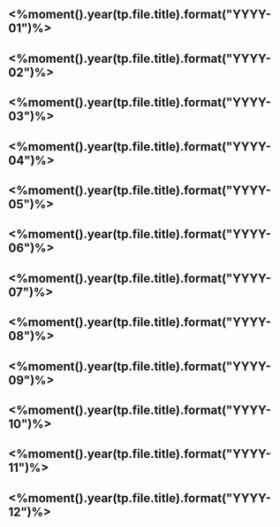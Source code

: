 ## <%moment().year(tp.file.title).format("YYYY-01")%>
## <%moment().year(tp.file.title).format("YYYY-02")%>
## <%moment().year(tp.file.title).format("YYYY-03")%>
## <%moment().year(tp.file.title).format("YYYY-04")%>
## <%moment().year(tp.file.title).format("YYYY-05")%>
## <%moment().year(tp.file.title).format("YYYY-06")%>
## <%moment().year(tp.file.title).format("YYYY-07")%>
## <%moment().year(tp.file.title).format("YYYY-08")%>
## <%moment().year(tp.file.title).format("YYYY-09")%>
## <%moment().year(tp.file.title).format("YYYY-10")%>
## <%moment().year(tp.file.title).format("YYYY-11")%>
## <%moment().year(tp.file.title).format("YYYY-12")%>